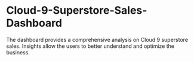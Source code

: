 # Cloud-9-Superstore-Sales-Dashboard
The dashboard provides a comprehensive analysis on Cloud 9 superstore sales. Insights allow the users to better understand and optimize the business.
